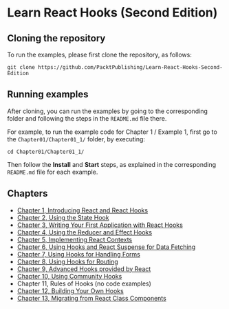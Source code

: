 # Learn React Hooks (Second Edition)

## Cloning the repository

To run the examples, please first clone the repository, as follows:

```
git clone https://github.com/PacktPublishing/Learn-React-Hooks-Second-Edition
```

## Running examples

After cloning, you can run the examples by going to the corresponding folder and following the steps in the `README.md` file there.

For example, to run the example code for Chapter 1 / Example 1, first go to the `Chapter01/Chapter01_1/` folder, by executing:

```
cd Chapter01/Chapter01_1/
```

Then follow the **Install** and **Start** steps, as explained in the corresponding `README.md` file for each example.

## Chapters

- [Chapter 1, Introducing React and React Hooks](https://github.com/PacktPublishing/Learn-React-Hooks-Second-Edition/tree/main/Chapter01)
- [Chapter 2, Using the State Hook](https://github.com/PacktPublishing/Learn-React-Hooks-Second-Edition/tree/main/Chapter02)
- [Chapter 3, Writing Your First Application with React Hooks](https://github.com/PacktPublishing/Learn-React-Hooks-Second-Edition/tree/main/Chapter03)
- [Chapter 4, Using the Reducer and Effect Hooks](https://github.com/PacktPublishing/Learn-React-Hooks-Second-Edition/tree/main/Chapter04)
- [Chapter 5, Implementing React Contexts](https://github.com/PacktPublishing/Learn-React-Hooks-Second-Edition/tree/main/Chapter05)
- [Chapter 6, Using Hooks and React Suspense for Data Fetching](https://github.com/PacktPublishing/Learn-React-Hooks-Second-Edition/tree/main/Chapter06)
- [Chapter 7, Using Hooks for Handling Forms](https://github.com/PacktPublishing/Learn-React-Hooks-Second-Edition/tree/main/Chapter07)
- [Chapter 8, Using Hooks for Routing](https://github.com/PacktPublishing/Learn-React-Hooks-Second-Edition/tree/main/Chapter08)
- [Chapter 9, Advanced Hooks provided by React](https://github.com/PacktPublishing/Learn-React-Hooks-Second-Edition/tree/main/Chapter09)
- [Chapter 10, Using Community Hooks](https://github.com/PacktPublishing/Learn-React-Hooks-Second-Edition/tree/main/Chapter10)
- Chapter 11, Rules of Hooks (no code examples)
- [Chapter 12, Building Your Own Hooks](https://github.com/PacktPublishing/Learn-React-Hooks-Second-Edition/tree/main/Chapter12)
- [Chapter 13, Migrating from React Class Components](https://github.com/PacktPublishing/Learn-React-Hooks-Second-Edition/tree/main/Chapter13)
